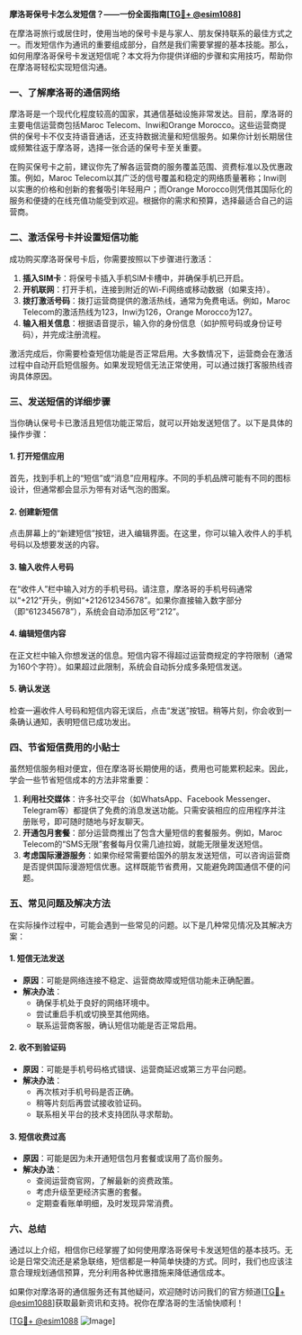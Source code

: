 **摩洛哥保号卡怎么发短信？——一份全面指南[[TG💪+ @esim1088](https://t.me/s/esim1088)]**

在摩洛哥旅行或居住时，使用当地的保号卡是与家人、朋友保持联系的最佳方式之一。而发短信作为通讯的重要组成部分，自然是我们需要掌握的基本技能。那么，如何用摩洛哥保号卡发送短信呢？本文将为你提供详细的步骤和实用技巧，帮助你在摩洛哥轻松实现短信沟通。

### **一、了解摩洛哥的通信网络**

摩洛哥是一个现代化程度较高的国家，其通信基础设施非常发达。目前，摩洛哥的主要电信运营商包括Maroc Telecom、Inwi和Orange Morocco。这些运营商提供的保号卡不仅支持语音通话，还支持数据流量和短信服务。如果你计划长期居住或频繁往返于摩洛哥，选择一张合适的保号卡至关重要。

在购买保号卡之前，建议你先了解各运营商的服务覆盖范围、资费标准以及优惠政策。例如，Maroc Telecom以其广泛的信号覆盖和稳定的网络质量著称；Inwi则以实惠的价格和创新的套餐吸引年轻用户；而Orange Morocco则凭借其国际化的服务和便捷的在线充值功能受到欢迎。根据你的需求和预算，选择最适合自己的运营商。

### **二、激活保号卡并设置短信功能**

成功购买摩洛哥保号卡后，你需要按照以下步骤进行激活：

1. **插入SIM卡**：将保号卡插入手机SIM卡槽中，并确保手机已开启。
2. **开机联网**：打开手机，连接到附近的Wi-Fi网络或移动数据（如果支持）。
3. **拨打激活号码**：拨打运营商提供的激活热线，通常为免费电话。例如，Maroc Telecom的激活热线为123，Inwi为126，Orange Morocco为127。
4. **输入相关信息**：根据语音提示，输入你的身份信息（如护照号码或身份证号码），并完成注册流程。

激活完成后，你需要检查短信功能是否正常启用。大多数情况下，运营商会在激活过程中自动开启短信服务。如果发现短信无法正常使用，可以通过拨打客服热线咨询具体原因。

### **三、发送短信的详细步骤**

当你确认保号卡已激活且短信功能正常后，就可以开始发送短信了。以下是具体的操作步骤：

#### **1. 打开短信应用**
首先，找到手机上的“短信”或“消息”应用程序。不同的手机品牌可能有不同的图标设计，但通常都会显示为带有对话气泡的图案。

#### **2. 创建新短信**
点击屏幕上的“新建短信”按钮，进入编辑界面。在这里，你可以输入收件人的手机号码以及想要发送的内容。

#### **3. 输入收件人号码**
在“收件人”栏中输入对方的手机号码。请注意，摩洛哥的手机号码通常以“+212”开头，例如“+212612345678”。如果你直接输入数字部分（即“612345678”），系统会自动添加区号“212”。

#### **4. 编辑短信内容**
在正文栏中输入你想发送的信息。短信内容不得超过运营商规定的字符限制（通常为160个字符）。如果超过此限制，系统会自动拆分成多条短信发送。

#### **5. 确认发送**
检查一遍收件人号码和短信内容无误后，点击“发送”按钮。稍等片刻，你会收到一条确认通知，表明短信已成功发出。

### **四、节省短信费用的小贴士**

虽然短信服务相对便宜，但在摩洛哥长期使用的话，费用也可能累积起来。因此，学会一些节省短信成本的方法非常重要：

1. **利用社交媒体**：许多社交平台（如WhatsApp、Facebook Messenger、Telegram等）都提供了免费的消息发送功能。只需安装相应的应用程序并注册账号，即可随时随地与好友聊天。
2. **开通包月套餐**：部分运营商推出了包含大量短信的套餐服务。例如，Maroc Telecom的“SMS无限”套餐每月仅需几迪拉姆，就能无限量发送短信。
3. **考虑国际漫游服务**：如果你经常需要给国外的朋友发送短信，可以咨询运营商是否提供国际漫游短信优惠。这样既能节省费用，又能避免跨国通信不便的问题。

### **五、常见问题及解决方法**

在实际操作过程中，可能会遇到一些常见的问题。以下是几种常见情况及其解决方案：

#### **1. 短信无法发送**
- **原因**：可能是网络连接不稳定、运营商故障或短信功能未正确配置。
- **解决办法**：
  - 确保手机处于良好的网络环境中。
  - 尝试重启手机或切换至其他网络。
  - 联系运营商客服，确认短信功能是否正常启用。

#### **2. 收不到验证码**
- **原因**：可能是手机号码格式错误、运营商延迟或第三方平台问题。
- **解决办法**：
  - 再次核对手机号码是否正确。
  - 稍等片刻后再尝试接收验证码。
  - 联系相关平台的技术支持团队寻求帮助。

#### **3. 短信收费过高**
- **原因**：可能是因为未开通短信包月套餐或误用了高价服务。
- **解决办法**：
  - 查阅运营商官网，了解最新的资费政策。
  - 考虑升级至更经济实惠的套餐。
  - 定期查看账单明细，及时发现异常消费。

### **六、总结**

通过以上介绍，相信你已经掌握了如何使用摩洛哥保号卡发送短信的基本技巧。无论是日常交流还是紧急联络，短信都是一种简单快捷的方式。同时，我们也应该注意合理规划通信预算，充分利用各种优惠措施来降低通信成本。

如果你对摩洛哥的通信服务还有其他疑问，欢迎随时访问我们的官方频道[[TG💪+ @esim1088](https://t.me/s/esim1088)]获取最新资讯和支持。祝你在摩洛哥的生活愉快顺利！

[[TG💪+ @esim1088](https://t.me/s/esim1088) ![Image](https://i.postimg.cc/4NQfJmqS/Snipaste-2025-05-13-00-14-12.png)]